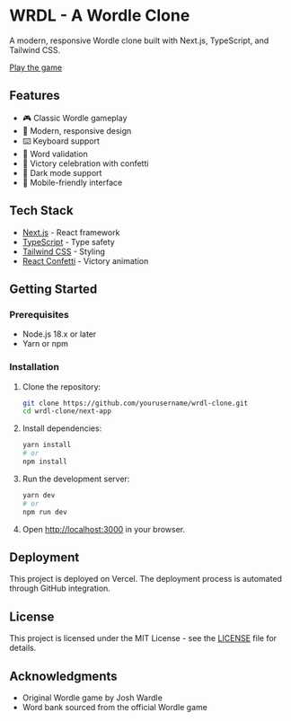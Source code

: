 # WRDL - A Wordle Clone

A modern, responsive Wordle clone built with Next.js, TypeScript, and Tailwind CSS.

[Play the game](https://wrdl-clone-r7wb.vercel.app)

## Features

- 🎮 Classic Wordle gameplay
- 🎨 Modern, responsive design
- ⌨️ Keyboard support
- 🎯 Word validation
- 🎉 Victory celebration with confetti
- 🌙 Dark mode support
- 📱 Mobile-friendly interface

## Tech Stack

- [Next.js](https://nextjs.org/) - React framework
- [TypeScript](https://www.typescriptlang.org/) - Type safety
- [Tailwind CSS](https://tailwindcss.com/) - Styling
- [React Confetti](https://www.npmjs.com/package/react-confetti) - Victory animation

## Getting Started

### Prerequisites

- Node.js 18.x or later
- Yarn or npm

### Installation

1. Clone the repository:
   ```bash
   git clone https://github.com/yourusername/wrdl-clone.git
   cd wrdl-clone/next-app
   ```

2. Install dependencies:
   ```bash
   yarn install
   # or
   npm install
   ```

3. Run the development server:
   ```bash
   yarn dev
   # or
   npm run dev
   ```

4. Open [http://localhost:3000](http://localhost:3000) in your browser.

## Deployment

This project is deployed on Vercel. The deployment process is automated through GitHub integration.

## License

This project is licensed under the MIT License - see the [LICENSE](LICENSE) file for details.

## Acknowledgments

- Original Wordle game by Josh Wardle
- Word bank sourced from the official Wordle game
